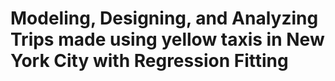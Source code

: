 # Modeling, Designing, and Analyzing Trips made using yellow taxis in New York City with Regression Fitting
